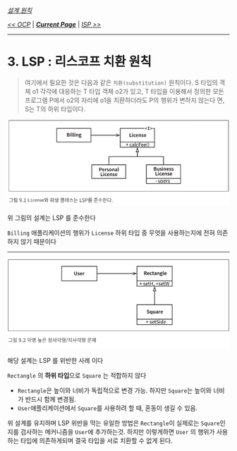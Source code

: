 *[설계 원칙](../설계%20원칙)*

*[<< OCP](../08/8.%20개방-폐쇄%20원칙.md)* 
| ***[Current Page]()*** 
| *[ISP >>](../10/10.%20인터페이스%20분리%20원칙.md)*

----

# 3. LSP : 리스코프 치환 원칙

> 여기에서 필요한 것은 다음과 같은 `치환(substitution)` 원칙이다. S 타입의 객체 
o1 각각에 대응하는 T 타입 객체 o2가 있고, T 타입을 이용해서 정의한 모든 
프로그램 P에서 o2의 자리에 o1을 치환하더라도 P의 행위가 변하지 않는다 
면, S는 T의 하위 타입이다.

![하위 타입 예제](img/09.01.png)

위 그림의 설계는 LSP 를 준수한다

`Billing` 애플리케이션의 행위가 `License` 하위 타입 중 무엇을 사용하는지에 전혀 의존하지 않기 때문이다

---

![정사각형/직사각형](img/09.02.png)

해당 설계는 LSP 를 위반한 사례 이다

`Rectangle` 의 **하위 타입**으로 `Square` 는 적합하지 않다

 * `Rectangle`은 높이와 너비가 독립적으로 변경 가능. 하지만 `Square`는 높이와 너비가 반드시 함께 변경됨.
 * `User`애플리케이션에서 `Square`를 사용하려 할 때, 혼동이 생길 수 있음.
 
위 설계를 유지하며 LSP 위반을 막는 유일한 방법은 `Rectangle`이 실제로는 `Square`인지를 검사하는
 메커니즘을 `User`에 추가하는것. 하지만 이렇게하면 `User` 의 행위가 사용하는 타입에 의존하게되며
 결국 타입을 서로 치환할 수 없게 된다.
 